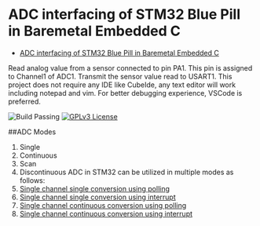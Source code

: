 # ADC interfacing of STM32 Blue Pill in Baremetal Embedded C

<!--toc:start-->
- [ADC interfacing of STM32 Blue Pill in Baremetal Embedded C](#adc-interfacing-of-stm32-blue-pill-in-baremetal-embedded-c)
<!--toc:end-->

Read analog value from a sensor connected to pin PA1. This pin is assigned to Channel1 of ADC1.
Transmit the sensor value read to USART1. This project does not require any IDE like CubeIde, any text editor will work including notepad and vim. For better debugging experience, VSCode is preferred.

![Build Passing](https://img.shields.io/badge/build-passing-brightgreen) [![GPLv3 License](https://img.shields.io/badge/License-GPL%20v3-yellow.svg)](https://opensource.org/licenses/)

##ADC Modes

1. Single
2. Continuous
3. Scan
4. Discontinuous
ADC in STM32 can be utilized in multiple modes as follows:
1. [Single channel single conversion using polling](polling-single-conversion)
2. [Single channel single conversion using interrupt](polling-continuous-conversion)
3. [Single channel continuous conversion using polling](interrupt-single-conversion)
4. [Single channel continuous conversion using interrupt](interrupt-continuous-conversion)
